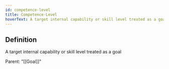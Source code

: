 ```yaml
---
id: competence-level
title: Competence-Level
hoverText: A target internal capability or skill level treated as a goal
---
```

## Definition
A target internal capability or skill level treated as a goal

Parent: "[[Goal]]"
